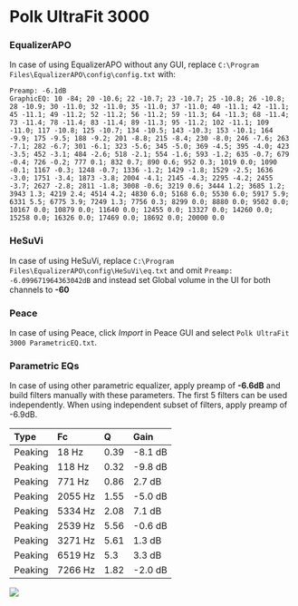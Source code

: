 # Polk UltraFit 3000

### EqualizerAPO
In case of using EqualizerAPO without any GUI, replace `C:\Program Files\EqualizerAPO\config\config.txt`
with:
```
Preamp: -6.1dB
GraphicEQ: 10 -84; 20 -10.6; 22 -10.7; 23 -10.7; 25 -10.8; 26 -10.8; 28 -10.9; 30 -11.0; 32 -11.0; 35 -11.0; 37 -11.0; 40 -11.1; 42 -11.1; 45 -11.1; 49 -11.2; 52 -11.2; 56 -11.2; 59 -11.3; 64 -11.3; 68 -11.4; 73 -11.4; 78 -11.4; 83 -11.4; 89 -11.3; 95 -11.2; 102 -11.1; 109 -11.0; 117 -10.8; 125 -10.7; 134 -10.5; 143 -10.3; 153 -10.1; 164 -9.9; 175 -9.5; 188 -9.2; 201 -8.8; 215 -8.4; 230 -8.0; 246 -7.6; 263 -7.1; 282 -6.7; 301 -6.1; 323 -5.6; 345 -5.0; 369 -4.5; 395 -4.0; 423 -3.5; 452 -3.1; 484 -2.6; 518 -2.1; 554 -1.6; 593 -1.2; 635 -0.7; 679 -0.4; 726 -0.2; 777 0.1; 832 0.7; 890 0.6; 952 0.3; 1019 0.0; 1090 -0.1; 1167 -0.3; 1248 -0.7; 1336 -1.2; 1429 -1.8; 1529 -2.5; 1636 -3.0; 1751 -3.4; 1873 -3.8; 2004 -4.1; 2145 -4.3; 2295 -4.2; 2455 -3.7; 2627 -2.8; 2811 -1.8; 3008 -0.6; 3219 0.6; 3444 1.2; 3685 1.2; 3943 1.3; 4219 2.4; 4514 4.2; 4830 6.0; 5168 6.0; 5530 6.0; 5917 5.9; 6331 5.5; 6775 3.9; 7249 1.3; 7756 0.3; 8299 0.0; 8880 0.0; 9502 0.0; 10167 0.0; 10879 0.0; 11640 0.0; 12455 0.0; 13327 0.0; 14260 0.0; 15258 0.0; 16326 0.0; 17469 0.0; 18692 0.0; 20000 0.0
```

### HeSuVi
In case of using HeSuVi, replace `C:\Program Files\EqualizerAPO\config\HeSuVi\eq.txt` and omit `Preamp:
-6.099671964363042dB` and instead set Global volume in the UI for both channels to **-60**

### Peace
In case of using Peace, click *Import* in Peace GUI and select `Polk UltraFit 3000 ParametricEQ.txt`.

### Parametric EQs
In case of using other parametric equalizer, apply preamp of **-6.6dB** and build filters manually
with these parameters. The first 5 filters can be used independently.
When using independent subset of filters, apply preamp of -6.9dB.

| Type    | Fc      |    Q | Gain    |
|:--------|:--------|:-----|:--------|
| Peaking | 18 Hz   | 0.39 | -8.1 dB |
| Peaking | 118 Hz  | 0.32 | -9.8 dB |
| Peaking | 771 Hz  | 0.86 | 2.7 dB  |
| Peaking | 2055 Hz | 1.55 | -5.0 dB |
| Peaking | 5334 Hz | 2.08 | 7.1 dB  |
| Peaking | 2539 Hz | 5.56 | -0.6 dB |
| Peaking | 3271 Hz | 5.61 | 1.3 dB  |
| Peaking | 6519 Hz | 5.3  | 3.3 dB  |
| Peaking | 7266 Hz | 1.82 | -2.0 dB |

![](https://raw.githubusercontent.com/jaakkopasanen/AutoEq/master/results/headphonecom/sbaf-serious/Polk%20UltraFit%203000/Polk%20UltraFit%203000.png)